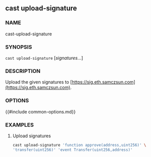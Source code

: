 ## cast upload-signature

### NAME

cast-upload-signature

### SYNOPSIS

`cast upload-signature` [*signatures...*]

### DESCRIPTION

Upload the given signatures to [https://sig.eth.samczsun.com](https://sig.eth.samczsun.com).

### OPTIONS

{{#include common-options.md}}

### EXAMPLES

1. Upload signatures
    ```sh
    cast upload-signature 'function approve(address,uint256)' \
   'transfer(uint256)' 'event Transfer(uint256,address)'
    ```